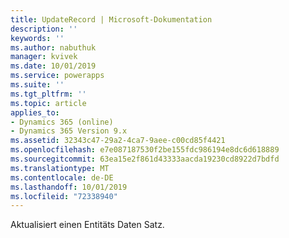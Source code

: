 ```yaml
---
title: UpdateRecord | Microsoft-Dokumentation
description: ''
keywords: ''
ms.author: nabuthuk
manager: kvivek
ms.date: 10/01/2019
ms.service: powerapps
ms.suite: ''
ms.tgt_pltfrm: ''
ms.topic: article
applies_to:
- Dynamics 365 (online)
- Dynamics 365 Version 9.x
ms.assetid: 32343c47-29a2-4ca7-9aee-c00cd85f4421
ms.openlocfilehash: e7e087187530f2be155fdc986194e8dc6d618889
ms.sourcegitcommit: 63ea15e2f861d43333aacda19230cd8922d7bdfd
ms.translationtype: MT
ms.contentlocale: de-DE
ms.lasthandoff: 10/01/2019
ms.locfileid: "72338940"
---
```

Aktualisiert einen Entitäts Daten Satz.
